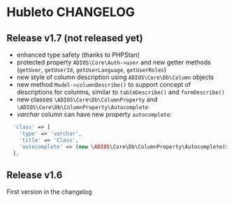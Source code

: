 # Hubleto CHANGELOG

## Release v1.7 (not released yet)

  * enhanced type safety (thanks to PHPStan)
  * protected property `ADIOS\Core\Auth->user` and new getter methods (`getUser`, `getUserId`, `getUserLanguage`, `getUserRoles`)
  * new style of column description using `ADIOS\Core\Db\Column` objects
  * new method `Model->columnDescribe()` to support concept of descriptions for columns, similar to `tableDescribe()` and `formDescribe()`
  * new classes `\ADIOS\Core\Db\ColumnProperty` and `\ADIOS\Core\Db\ColumnProperty\Autocomplete`
  * *varchar* column can have new property `autocomplete`:

```php
  'class' => [
    'type' => 'varchar',
    'title' => 'Class',
    'autocomplete' => (new \ADIOS\Core\Db\ColumnProperty\Autocomplete($this))->setEndpoint('api/classes/get'),
  ],
```

## Release v1.6

First version in the changelog